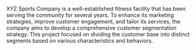 XYZ Sports Company is a well-established fitness facility that has been serving the community for several years. To enhance its marketing strategies, improve customer engagement, and tailor its services, the company aims to develop a comprehensive customer segmentation strategy. This project focused on dividing the customer base into distinct segments based on various characteristics and behaviors.

